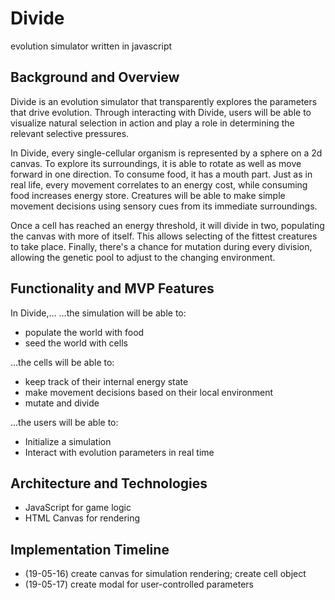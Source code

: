 # Divide
evolution simulator written in javascript
## Background and Overview

Divide is an evolution simulator that transparently explores the parameters that drive evolution. Through interacting with Divide, users will be able to visualize natural selection in action and play a role in determining the relevant selective pressures.

In Divide, every single-cellular organism is represented by a sphere on a 2d canvas. To explore its surroundings, it is able to rotate as well as move forward in one direction. To consume food, it has a mouth part. Just as in real life, every movement correlates to an energy cost, while consuming food increases energy store. Creatures will be able to make simple movement decisions using sensory cues from its immediate surroundings. 

Once a cell has reached an energy threshold, it will divide in two, populating the canvas with more of itself. This allows selecting of the fittest creatures to take place. Finally, there's a chance for mutation during every division, allowing the genetic pool to adjust to the changing environment. 

## Functionality and MVP Features

In Divide,...
...the simulation will be able to:
 * populate the world with food
 * seed the world with cells
 
...the cells will be able to:
 * keep track of their internal energy state
 * make movement decisions based on their local environment
 * mutate and divide

...the users will be able to: 
 * Initialize a simulation
 * Interact with evolution parameters in real time

## Architecture and Technologies 
 * JavaScript for game logic
 * HTML Canvas for rendering
 
## Implementation Timeline
 * (19-05-16) create canvas for simulation rendering; create cell object
 * (19-05-17) create modal for user-controlled parameters
 

